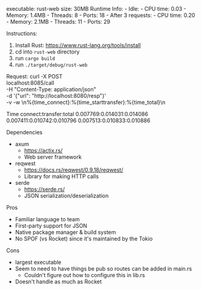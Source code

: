 executable: rust-web
size: 30MB
Runtime Info:
    - Idle:
        - CPU time: 0.03
        - Memory: 1.4MB
        - Threads: 8
        - Ports: 18
    - After 3 requests:
        - CPU time: 0.20
        - Memory: 2.1MB
        - Threads: 11
        - Ports: 29

Instructions:
1. Install Rust: https://www.rust-lang.org/tools/install
2. cd into `rust-web` directory
3. run `cargo build`
4. run `./target/debug/rust-web`

Request:
curl -X POST \
localhost:8085/call \
-H "Content-Type: application/json" \
-d '{"url": "http://localhost:8080/resp"}' \
-v -w \\n%{time_connect}:%{time_starttransfer}:%{time_total}\\n

Time
connect:transfer:total
0.007769:0.014031:0.014086
0.007411:0.010742:0.010796
0.007513:0.010833:0.010886

Dependencies
- axum
    - https://actix.rs/
    - Web server framework
- reqwest
    - https://docs.rs/reqwest/0.9.18/reqwest/
    - Library for making HTTP calls
- serde
    - https://serde.rs/
    - JSON serialization/deserialization

Pros
- Familiar language to team
- First-party support for JSON
- Native package manager & build system
- No SPOF (vs Rocket) since it's maintained by the Tokio

Cons
- largest executable
- Seem to need to have things be pub so routes can be added in main.rs
    - Couldn't figure out how to configure this in lib.rs
- Doesn't handle as much as Rocket